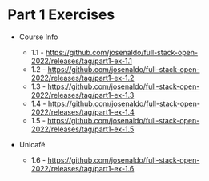 # Part 1 Exercises

- Course Info
  - 1.1 - <https://github.com/josenaldo/full-stack-open-2022/releases/tag/part1-ex-1.1>
  - 1.2 - <https://github.com/josenaldo/full-stack-open-2022/releases/tag/part1-ex-1.2>
  - 1.3 - <https://github.com/josenaldo/full-stack-open-2022/releases/tag/part1-ex-1.3>
  - 1.4 - <https://github.com/josenaldo/full-stack-open-2022/releases/tag/part1-ex-1.4>
  - 1.5 - <https://github.com/josenaldo/full-stack-open-2022/releases/tag/part1-ex-1.5>

- Unicafé
  - 1.6 - <https://github.com/josenaldo/full-stack-open-2022/releases/tag/part1-ex-1.6>
